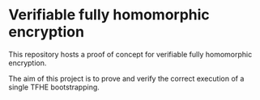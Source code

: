 # Verifiable fully homomorphic encryption

This repository hosts a proof of concept for verifiable fully homomorphic encryption. 

The aim of this project is to prove and verify the correct execution of a single TFHE bootstrapping.